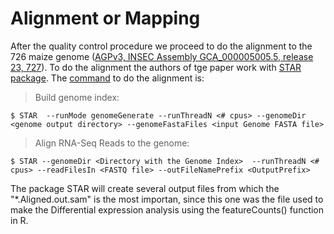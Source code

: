 # Alignment or Mapping #

After the quality control procedure we proceed to do the alignment to the 726 maize genome ([AGPv3, INSEC Assembly GCA_000005005.5, release 23, 727](ftp://ftp.ensemblgenomes.org/pub/plants/)). To do the alignment the authors of tge paper work with [STAR package](http://labshare.cshl.edu/shares/gingeraslab/www-data/dobin/STAR/STAR.sandbox/doc/STARmanual.pdf). The [command](http://homer.ucsd.edu/homer/basicTutorial/mapping.html) to do the alignment is:
	
> Build genome index:
> 
	$ STAR  --runMode genomeGenerate --runThreadN <# cpus> --genomeDir <genome output directory> --genomeFastaFiles <input Genome FASTA file>
>Align RNA-Seq Reads to the genome:
>
	$ STAR --genomeDir <Directory with the Genome Index>  --runThreadN <# cpus> --readFilesIn <FASTQ file> --outFileNamePrefix <OutputPrefix>

The package STAR will create several output files from which the "*.Aligned.out.sam" is the most importan, since this one was the file used to make the Differential expression analysis using the featureCounts() function in R.
